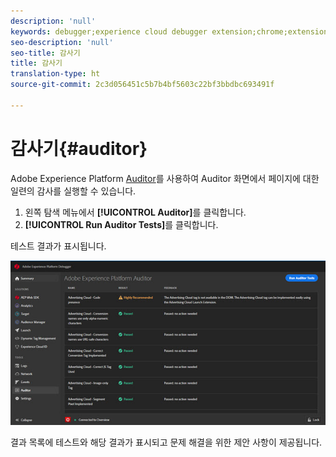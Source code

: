 ```yaml
---
description: 'null'
keywords: debugger;experience cloud debugger extension;chrome;extension;auditor;dtm;target
seo-description: 'null'
seo-title: 감사기
title: 감사기
translation-type: ht
source-git-commit: 2c3d056451c5b7b4bf5603c22bf3bbdbc693491f

---
```



# 감사기{#auditor}

Adobe Experience Platform [Auditor](https://docs.adobe.com/content/help/en/auditor/using/overview.html)를 사용하여 Auditor 화면에서 페이지에 대한 일련의 감사를 실행할 수 있습니다.

1. 왼쪽 탐색 메뉴에서 **[!UICONTROL Auditor]**&#x200B;를 클릭합니다.
1. **[!UICONTROL Run Auditor Tests]**&#x200B;를 클릭합니다.

테스트 결과가 표시됩니다.

![](assets/auditor-results.jpg)

결과 목록에 테스트와 해당 결과가 표시되고 문제 해결을 위한 제안 사항이 제공됩니다.